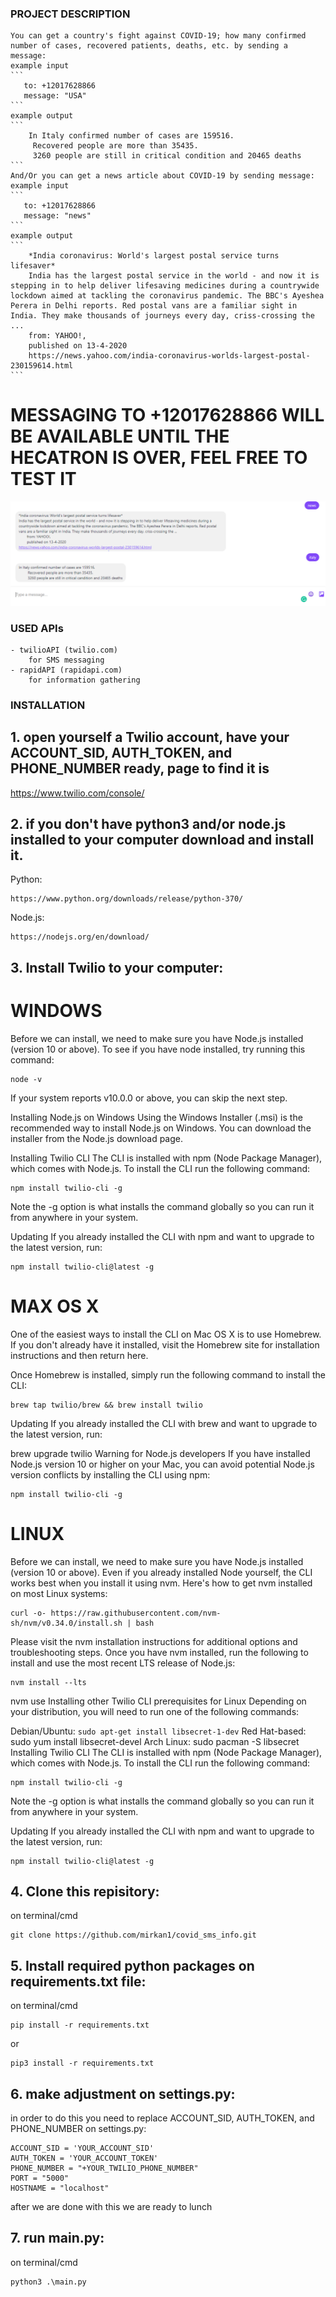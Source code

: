 ### PROJECT DESCRIPTION
    You can get a country's fight against COVID-19; how many confirmed number of cases, recovered patients, deaths, etc. by sending a message:
    example input
    ```
       to: +12017628866
       message: "USA" 
    ```
    example output
    ```
        In Italy confirmed number of cases are 159516.
         Recovered people are more than 35435.
         3260 people are still in critical condition and 20465 deaths
    ```
    And/Or you can get a news article about COVID-19 by sending message:
    example input
    ```
       to: +12017628866
       message: "news" 
    ```
    example output
    ```
        *India coronavirus: World's largest postal service turns lifesaver*
        India has the largest postal service in the world - and now it is stepping in to help deliver lifesaving medicines during a countrywide lockdown aimed at tackling the coronavirus pandemic. The BBC's Ayeshea Perera in Delhi reports. Red postal vans are a familiar sight in India. They make thousands of journeys every day, criss-crossing the ...
        from: YAHOO!,
        published on 13-4-2020
        https://news.yahoo.com/india-coronavirus-worlds-largest-postal-230159614.html
    ```

# MESSAGING TO +12017628866 WILL BE AVAILABLE UNTIL THE HECATRON IS OVER, FEEL FREE TO TEST IT
![example input/output](https://github.com/mirkan1/covid19_sms_info/blob/master/example.png?raw=true)


### USED APIs
    - twilioAPI (twilio.com)
        for SMS messaging
    - rapidAPI (rapidapi.com)
        for information gathering

### INSTALLATION
## 1. open yourself a Twilio account, have your ACCOUNT_SID, AUTH_TOKEN, and PHONE_NUMBER ready, page to find it is 
https://www.twilio.com/console/ 

## 2. if you don't have python3 and/or node.js installed to your computer download and install it. 

Python: 
```
https://www.python.org/downloads/release/python-370/
```

Node.js:
```
https://nodejs.org/en/download/
```

## 3. Install Twilio to your computer:

# WINDOWS
Before we can install, we need to make sure you have Node.js installed (version 10 or above). To see if you have node installed, try running this command:

```
node -v
```
If your system reports v10.0.0 or above, you can skip the next step.

Installing Node.js on Windows
Using the Windows Installer (.msi) is the recommended way to install Node.js on Windows. You can download the installer from the Node.js download page.

Installing Twilio CLI
The CLI is installed with npm (Node Package Manager), which comes with Node.js. To install the CLI run the following command:

```
npm install twilio-cli -g
```
Note the -g option is what installs the command globally so you can run it from anywhere in your system.

Updating
If you already installed the CLI with npm and want to upgrade to the latest version, run:

```
npm install twilio-cli@latest -g
```

# MAX OS X
One of the easiest ways to install the CLI on Mac OS X is to use Homebrew. If you don't already have it installed, visit the Homebrew site for installation instructions and then return here.

Once Homebrew is installed, simply run the following command to install the CLI:

```
brew tap twilio/brew && brew install twilio
```
Updating
If you already installed the CLI with brew and want to upgrade to the latest version, run:

brew upgrade twilio
Warning for Node.js developers
If you have installed Node.js version 10 or higher on your Mac, you can avoid potential Node.js version conflicts by installing the CLI using npm:

```
npm install twilio-cli -g
```
# LINUX
Before we can install, we need to make sure you have Node.js installed (version 10 or above). Even if you already installed Node yourself, the CLI works best when you install it using nvm. Here's how to get nvm installed on most Linux systems:

```
curl -o- https://raw.githubusercontent.com/nvm-sh/nvm/v0.34.0/install.sh | bash
```
Please visit the nvm installation instructions for additional options and troubleshooting steps. Once you have nvm installed, run the following to install and use the most recent LTS release of Node.js:

```
nvm install --lts
```
nvm use <insert version reported from above>
Installing other Twilio CLI prerequisites for Linux
Depending on your distribution, you will need to run one of the following commands:

Debian/Ubuntu: ```sudo apt-get install libsecret-1-dev```
Red Hat-based: sudo yum install libsecret-devel
Arch Linux: sudo pacman -S libsecret
Installing Twilio CLI
The CLI is installed with npm (Node Package Manager), which comes with Node.js. To install the CLI run the following command:

```
npm install twilio-cli -g
```
Note the -g option is what installs the command globally so you can run it from anywhere in your system.

Updating
If you already installed the CLI with npm and want to upgrade to the latest version, run:

```
npm install twilio-cli@latest -g
```

## 4. Clone this repisitory:

on terminal/cmd
```
git clone https://github.com/mirkan1/covid_sms_info.git
```

## 5. Install required python packages on requirements.txt file:

on terminal/cmd
```
pip install -r requirements.txt
```
or
```
pip3 install -r requirements.txt
```

## 6. make adjustment on settings.py:
in order to do this you need to replace ACCOUNT_SID, AUTH_TOKEN, and PHONE_NUMBER on settings.py:
```
ACCOUNT_SID = 'YOUR_ACCOUNT_SID' 
AUTH_TOKEN = 'YOUR_ACCOUNT_TOKEN' 
PHONE_NUMBER = "+YOUR_TWILIO_PHONE_NUMBER"
PORT = "5000"
HOSTNAME = "localhost"
```
after we are done with this we are ready to lunch

## 7. run main.py:

on terminal/cmd
```
python3 .\main.py
```